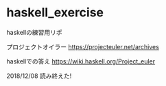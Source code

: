 # haskell_exercise

haskellの練習用リポ

プロジェクトオイラー
https://projecteuler.net/archives

haskellでの答え
https://wiki.haskell.org/Project_euler

2018/12/08 読み終えた!
